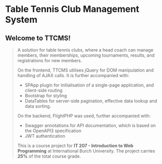 # Table Tennis Club Management System

## Welcome to TTCMS!

> A solution for table tennis clubs, where a head coach can manage members, their memberships, upcoming tournaments, results, and registrations for new members.
>
> On the frontend, TTCMS utilises jQuery for DOM manipulation and handling of AJAX calls. It is further accompanied with:
>
> - SPApp plugin for initialisation of a single-page application, and client-side routing
> - Bootstrap for styling
> - DataTables for server-side pagination, effective data lookup and data sorting.
>
> On the backend, FlightPHP was used, further accompanied with:
>
> - Swagger annotations for API documentation, which is based on the OpenAPI3 specification
> - JWT authentication
>
> This is a course project for <b>IT 207 - Introduction to Web Programming</b> at International Burch University. The project carries <b>25%</b> of the total course grade.
